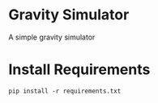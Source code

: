 # Gravity Simulator
A simple gravity simulator


# Install Requirements 

```
pip install -r requirements.txt
```

